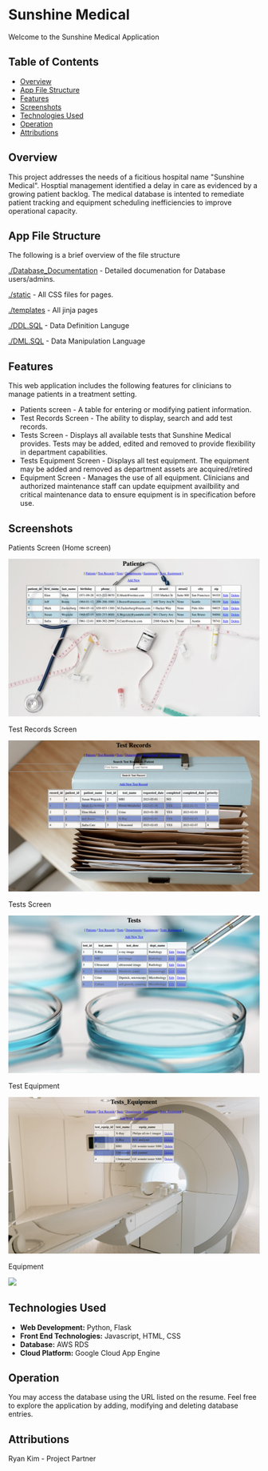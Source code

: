 # Sunshine Medical

Welcome to the Sunshine Medical Application

## Table of Contents
  - [Overview](#overview)
  - [App File Structure](#app-file-structure)
  - [Features](#features)
  - [Screenshots](#screenshots)
  - [Technologies Used](#technologies-used)
  - [Operation](#operation)
  - [Attributions](#attributions)
## Overview

This project addresses the needs of a ficitious hospital name "Sunshine Medical". Hosptial management identified a delay in care as evidenced by a growing patient backlog. The medical database is intented to remediate patient tracking and equipment scheduling inefficiencies to improve operational capacity.

## App File Structure
The following is a brief overview of the file structure

[./Database_Documentation](https://github.com/voyagerfan/Sunshine-Medical/blob/main/Database_Documenation.pdf) - Detailed documenation for Database users/admins.

[./static](https://github.com/voyagerfan/Boat-and-Load-Tracker/tree/main/templates) - All CSS files for pages.

[./templates](https://github.com/voyagerfan/Boat-and-Load-Tracker/blob/main/boats.py) - All jinja pages

[./DDL.SQL](https://github.com/voyagerfan/Sunshine-Medical/blob/main/DDL.SQL) - Data Definition Languge

[./DML.SQL](https://github.com/voyagerfan/Sunshine-Medical/blob/main/DML.SQL) - Data Manipulation Language

## Features

This web application includes the following features for clinicians to manage patients in a treatment setting. 
* Patients screen - A table for entering or modifying patient information.
* Test Records Screen - The ability to display, search and add test records.
* Tests Screen - Displays all available tests that Sunshine Medical provides. Tests may be added, edited and removed to provide flexibility in department capabilities.
* Tests Equipment Screen - Displays all test equipment. The equipment may be added and removed as department assets are acquired/retired
* Equipment Screen - Manages the use of all equipment. Clinicians and authorized maintenance staff can update equipment availbility and critical maintenance data to ensure equipment is in specification before use.

## Screenshots

Patients Screen (Home screen)

![](./screenshots/patients.png)

Test Records Screen

![](./screenshots/test_records.png)

Tests Screen

![](./screenshots/tests.png)

Test Equipment

![](./screenshots/test_equipment.png)

Equipment

![](./screenshots/equipment.png)


## Technologies Used

- **Web Development:** Python, Flask 
- **Front End Technologies:** Javascript, HTML, CSS
- **Database:** AWS RDS
- **Cloud Platform:** Google Cloud App Engine


## Operation

You may access the database using the URL listed on the resume. Feel free to explore the application by adding, modifying and deleting database entries. 

## Attributions
Ryan Kim - Project Partner








